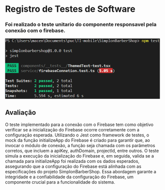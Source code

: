 # Registro de Testes de Software

### Foi realizado o teste unitario do componente responsavel pela conexão com o firebase.

![Teste Firebase](img/01-teste-unitario-firebase.png)

## Avaliação

O teste implementado para a conexão com o Firebase tem como objetivo verificar se a inicialização do Firebase ocorre corretamente com a configuração esperada. Utilizando o Jest como framework de testes, o mock da função initializeApp do Firebase é criado para garantir que, ao invocar o módulo de conexão, a função seja chamada com os parâmetros corretos, que incluem a apiKey, authDomain, projectId, entre outros. O teste simula a execução da inicialização do Firebase e, em seguida, valida se a chamada para initializeApp foi realizada com os dados esperados, assegurando que a configuração do Firebase está alinhada com as especificações do projeto SimplonBarberShop. Essa abordagem garante a integridade e a confiabilidade da configuração do Firebase, um componente crucial para a funcionalidade do sistema.

